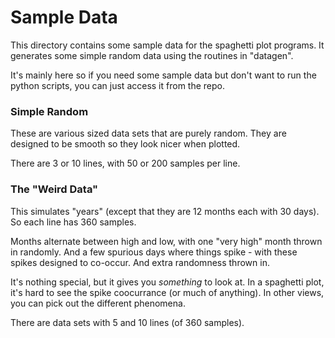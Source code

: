 # Sample Data

This directory contains some sample data for the spaghetti plot programs.
It generates some simple random data using the routines in "datagen".

It's mainly here so if you need some sample data but don't want to run
the python scripts, you can just access it from the repo.

### Simple Random

These are various sized data sets that are purely random.
They are designed to be smooth so they look nicer when plotted.

There are 3 or 10 lines, with 50 or 200 samples per line.

### The "Weird Data"

This simulates "years" (except that they are 12 months each with 30 days).
So each line has 360 samples.

Months alternate between high and low, with one "very high" month thrown in
randomly. And a few spurious days where things spike - with these spikes 
designed to co-occur. And extra randomness thrown in. 

It's nothing special, but it gives you *something* to look at.
In a spaghetti plot, it's hard to see the spike coocurrance (or much of anything).
In other views, you can pick out the different phenomena.

There are data sets with 5 and 10 lines (of 360 samples).